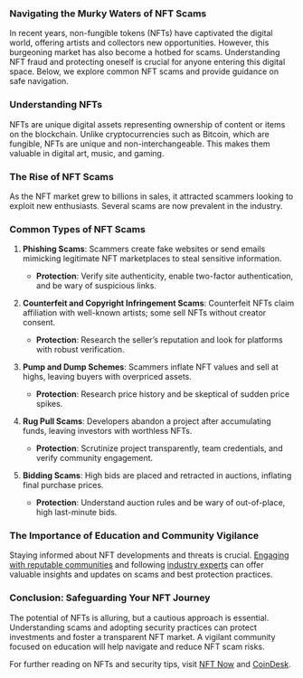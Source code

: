 ### Navigating the Murky Waters of NFT Scams

In recent years, non-fungible tokens (NFTs) have captivated the digital world, offering artists and collectors new opportunities. However, this burgeoning market has also become a hotbed for scams. Understanding NFT fraud and protecting oneself is crucial for anyone entering this digital space. Below, we explore common NFT scams and provide guidance on safe navigation.

### Understanding NFTs

NFTs are unique digital assets representing ownership of content or items on the blockchain. Unlike cryptocurrencies such as Bitcoin, which are fungible, NFTs are unique and non-interchangeable. This makes them valuable in digital art, music, and gaming.

### The Rise of NFT Scams

As the NFT market grew to billions in sales, it attracted scammers looking to exploit new enthusiasts. Several scams are now prevalent in the industry.

### Common Types of NFT Scams

1. **Phishing Scams**: Scammers create fake websites or send emails mimicking legitimate NFT marketplaces to steal sensitive information.
   - **Protection**: Verify site authenticity, enable two-factor authentication, and be wary of suspicious links.

2. **Counterfeit and Copyright Infringement Scams**: Counterfeit NFTs claim affiliation with well-known artists; some sell NFTs without creator consent.
   - **Protection**: Research the seller’s reputation and look for platforms with robust verification.

3. **Pump and Dump Schemes**: Scammers inflate NFT values and sell at highs, leaving buyers with overpriced assets.
   - **Protection**: Research price history and be skeptical of sudden price spikes.

4. **Rug Pull Scams**: Developers abandon a project after accumulating funds, leaving investors with worthless NFTs.
   - **Protection**: Scrutinize project transparently, team credentials, and verify community engagement.

5. **Bidding Scams**: High bids are placed and retracted in auctions, inflating final purchase prices.
   - **Protection**: Understand auction rules and be wary of out-of-place, high last-minute bids.

### The Importance of Education and Community Vigilance

Staying informed about NFT developments and threats is crucial. [Engaging with reputable communities](https://www.reddit.com/r/NFT/) and following [industry experts](https://twitter.com/opensea) can offer valuable insights and updates on scams and best protection practices.

### Conclusion: Safeguarding Your NFT Journey

The potential of NFTs is alluring, but a cautious approach is essential. Understanding scams and adopting security practices can protect investments and foster a transparent NFT market. A vigilant community focused on education will help navigate and reduce NFT scam risks.

For further reading on NFTs and security tips, visit [NFT Now](https://nftnow.com/) and [CoinDesk](https://www.coindesk.com/).